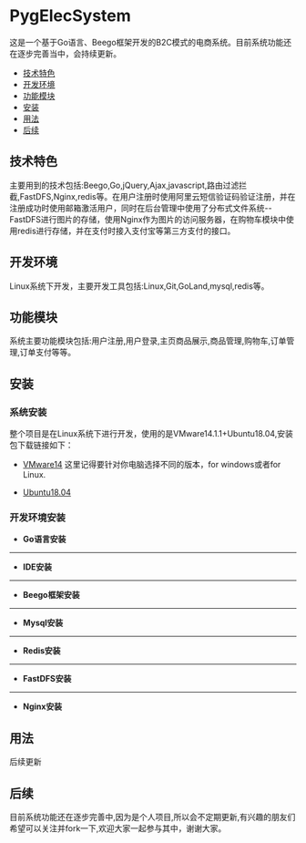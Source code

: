 # PygElecSystem
这是一个基于Go语言、Beego框架开发的B2C模式的电商系统。目前系统功能还在逐步完善当中，会持续更新。




+ [技术特色](#技术特色)
+ [开发环境](#开发环境)
+ [功能模块](#功能模块)
+ [安装](#安装)
+ [用法](#用法)
+ [后续](#后续)


## 技术特色
主要用到的技术包括:Beego,Go,jQuery,Ajax,javascript,路由过滤拦截,FastDFS,Nginx,redis等。在用户注册时使用阿里云短信验证码验证注册，并在注册成功时使用邮箱激活用户，同时在后台管理中使用了分布式文件系统--FastDFS进行图片的存储，使用Nginx作为图片的访问服务器，在购物车模块中使用redis进行存储，并在支付时接入支付宝等第三方支付的接口。

## 开发环境
Linux系统下开发，主要开发工具包括:Linux,Git,GoLand,mysql,redis等。

## 功能模块
系统主要功能模块包括:用户注册,用户登录,主页商品展示,商品管理,购物车,订单管理,订单支付等等。

## 安装
### 系统安装
整个项目是在Linux系统下进行开发，使用的是VMware14.1.1+Ubuntu18.04,安装包下载链接如下：

+ [VMware14](https://my.vmware.com/cn/web/vmware/info/slug/desktop_end_user_computing/vmware_workstation_pro/14_0)
这里记得要针对你电脑选择不同的版本，for windows或者for Linux.

+ [Ubuntu18.04](https://www.ubuntu.com/download/desktop)
### 开发环境安装
+ **Go语言安装**
---
+ **IDE安装**
---
+ **Beego框架安装**
---
+ **Mysql安装**
---
+ **Redis安装**
---
+ **FastDFS安装**
---
+ **Nginx安装**
## 用法
后续更新

## 后续
目前系统功能还在逐步完善中,因为是个人项目,所以会不定期更新,有兴趣的朋友们希望可以关注并fork一下,欢迎大家一起参与其中，谢谢大家。
